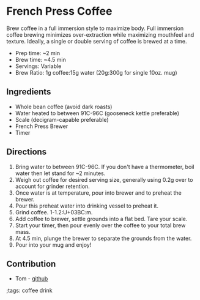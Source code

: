 # French Press Coffee

Brew coffee in a full immersion style to maximize body. Full immersion coffee brewing minimizes over-extraction while maximizing mouthfeel and texture. Ideally, a single or double serving of coffee is brewed at a time.

- Prep time: ~2 min
- Brew time: ~4.5 min
- Servings:  Variable
- Brew Ratio: 1g coffee:15g water (20g:300g for single 10oz. mug)

## Ingredients

- Whole bean coffee (avoid dark roasts)
- Water heated to between 91C-96C (gooseneck kettle preferable)
- Scale (decigram-capable preferable)
- French Press Brewer
- Timer

## Directions

1. Bring water to between 91C-96C. If you don't have a thermometer, boil water then let stand for ~2 minutes.
2. Weigh out coffee for desired serving size, generally using 0.2g over to account for grinder retention.
3. Once water is at temperature, pour into brewer and to preheat the brewer. 
4. Pour this preheat water into drinking vessel to preheat it.
5. Grind coffee. 1-1.2:U+03BC:m.
6. Add coffee to brewer, settle grounds into a flat bed. Tare your scale.
7. Start your timer, then pour evenly over the coffee to your total brew mass.
8. At 4.5 min, plunge the brewer to separate the grounds from the water.
9. Pour into your mug and enjoy!

## Contribution

- Tom - [github](https://github.com/TopDownTom/coffeeProjects/tree/master/grindSize/ek43Calibration)

;tags: coffee drink
